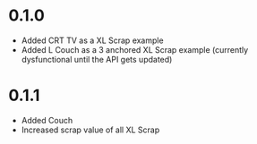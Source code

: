 # 0.1.0
- Added CRT TV as a XL Scrap example
- Added L Couch as a 3 anchored XL Scrap example (currently dysfunctional until the API gets updated)

# 0.1.1
- Added Couch
- Increased scrap value of all XL Scrap